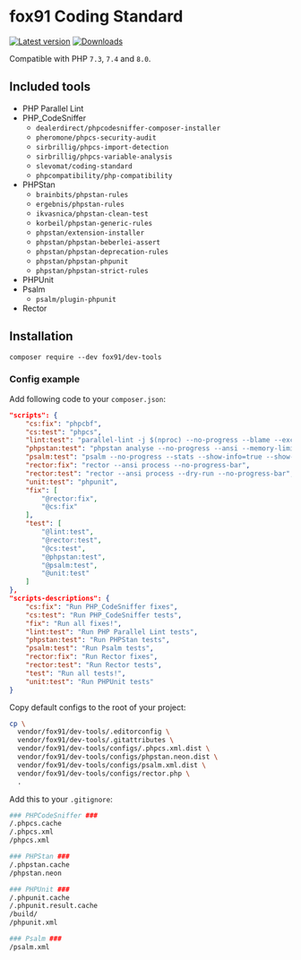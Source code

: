 # fox91 Coding Standard

[![Latest version](https://img.shields.io/packagist/v/fox91/dev-tools.svg?colorB=007EC6)](https://packagist.org/packages/fox91/dev-tools)
[![Downloads](https://img.shields.io/packagist/dt/fox91/dev-tools.svg?colorB=007EC6)](https://packagist.org/packages/fox91/dev-tools)

Compatible with PHP `7.3`, `7.4` and `8.0`.

## Included tools

- PHP Parallel Lint
- PHP_CodeSniffer
    + `dealerdirect/phpcodesniffer-composer-installer`
    + `pheromone/phpcs-security-audit`
    + `sirbrillig/phpcs-import-detection`
    + `sirbrillig/phpcs-variable-analysis`
    + `slevomat/coding-standard`
    + `phpcompatibility/php-compatibility`
- PHPStan
    + `brainbits/phpstan-rules`
    + `ergebnis/phpstan-rules`
    + `ikvasnica/phpstan-clean-test`
    + `korbeil/phpstan-generic-rules`
    + `phpstan/extension-installer`
    + `phpstan/phpstan-beberlei-assert`
    + `phpstan/phpstan-deprecation-rules`
    + `phpstan/phpstan-phpunit`
    + `phpstan/phpstan-strict-rules`
- PHPUnit
- Psalm
    + `psalm/plugin-phpunit`
- Rector

## Installation

```bsh
composer require --dev fox91/dev-tools
```

### Config example

Add following code to your `composer.json`:

```json
"scripts": {
    "cs:fix": "phpcbf",
    "cs:test": "phpcs",
    "lint:test": "parallel-lint -j $(nproc) --no-progress --blame --exclude vendor .",
    "phpstan:test": "phpstan analyse --no-progress --ansi --memory-limit 128M",
    "psalm:test": "psalm --no-progress --stats --show-info=true --show-snippet",
    "rector:fix": "rector --ansi process --no-progress-bar",
    "rector:test": "rector --ansi process --dry-run --no-progress-bar",
    "unit:test": "phpunit",
    "fix": [
        "@rector:fix",
        "@cs:fix"
    ],
    "test": [
        "@lint:test",
        "@rector:test",
        "@cs:test",
        "@phpstan:test",
        "@psalm:test",
        "@unit:test"
    ]
},
"scripts-descriptions": {
    "cs:fix": "Run PHP_CodeSniffer fixes",
    "cs:test": "Run PHP_CodeSniffer tests",
    "fix": "Run all fixes!",
    "lint:test": "Run PHP Parallel Lint tests",
    "phpstan:test": "Run PHPStan tests",
    "psalm:test": "Run Psalm tests",
    "rector:fix": "Run Rector fixes",
    "rector:test": "Run Rector tests",
    "test": "Run all tests!",
    "unit:test": "Run PHPUnit tests"
}
```

Copy default configs to the root of your project:

```sh
cp \
  vendor/fox91/dev-tools/.editorconfig \
  vendor/fox91/dev-tools/.gitattributes \
  vendor/fox91/dev-tools/configs/.phpcs.xml.dist \
  vendor/fox91/dev-tools/configs/phpstan.neon.dist \
  vendor/fox91/dev-tools/configs/psalm.xml.dist \
  vendor/fox91/dev-tools/configs/rector.php \
  .
```

Add this to your `.gitignore`:

```sh
### PHPCodeSniffer ###
/.phpcs.cache
/.phpcs.xml
/phpcs.xml

### PHPStan ###
/.phpstan.cache
/phpstan.neon

### PHPUnit ###
/.phpunit.cache
/.phpunit.result.cache
/build/
/phpunit.xml

### Psalm ###
/psalm.xml
```
